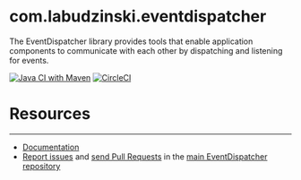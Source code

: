 com.labudzinski.eventdispatcher
=========================
The EventDispatcher library provides tools that enable application components to communicate with each other by
dispatching and listening for events.

[![Java CI with Maven](https://github.com/labudzinski/eventdispatcher/actions/workflows/maven.yml/badge.svg)](https://github.com/labudzinski/eventdispatcher/actions/workflows/maven.yml)
[![CircleCI](https://circleci.com/gh/labudzinski/eventdispatcher/tree/master.svg?style=svg)](https://circleci.com/gh/labudzinski/eventdispatcher/tree/master)

# Resources
---------

* [Documentation](https://docs.lemric.com/eventdispatcher)
* [Report issues](https://github.com/labudzinski/eventdispatcher/issues) and
  [send Pull Requests](https://github.com/labudzinski/eventdispatcher/pulls)
  in the [main EventDispatcher repository](https://github.com/labudzinski/eventdispatcher)
